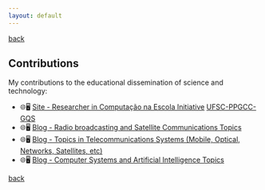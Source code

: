 ```yaml
---
layout: default
---
```

[back](./)

## Contributions

My contributions to the educational dissemination of science and technology:

- 🌐🖥️ [Site - Researcher in Computação na Escola Initiative](https://computacaonaescola.ufsc.br/) [UFSC-PPGCC-GQS](http://www.gqs.ufsc.br/)
- 🌐🖥️ [Blog - Radio broadcasting and Satellite Communications Topics](http://pu4may.blogspot.com/)
- 🌐🖥️ [Blog - Topics in Telecommunications Systems (Mobile, Optical, Networks, Satellites, etc)](http://telecomtopics.blogspot.com/)
- 🌐🖥️ [Blog - Computer Systems and Artificial Intelligence Topics](http://compsystopics.blogspot.com/)

[back](./)


